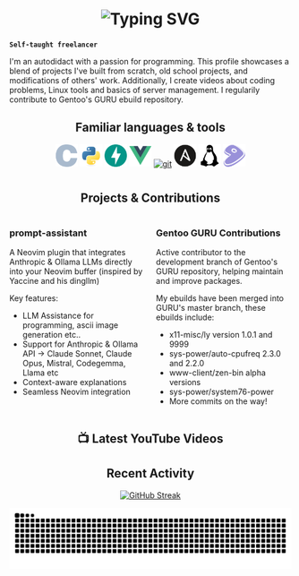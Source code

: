 <h1 align="center">
    <img src="https://readme-typing-svg.demolab.com?font=Fira+Code&weight=500&size=40&duration=2000&pause=1000&color=43F7CDFF&center=true&vCenter=true&random=false&width=500&height=100&lines=SA1G0N;Hello+world.." alt="Typing SVG" />
</h1>

**`Self-taught freelancer`**

I'm an autodidact with a passion for programming. This profile showcases a blend of projects I've built from scratch, old school projects, and modifications of others' work. Additionally, I create videos about coding problems, Linux tools and basics of server management. I regularily contribute to Gentoo's GURU ebuild repository.

<h2 align="center"> Familiar languages & tools </h2>

<p align="center" style="margin-bottom:40px">
    <a href="https://www.cprogramming.com/"><img src="https://github.com/devicons/devicon/blob/master/icons/c/c-original.svg" alt="c" width="40" height="40"/></a>
    <a href="https://www.python.org"><img src="https://github.com/devicons/devicon/blob/master/icons/python/python-original.svg" alt="python" width="40" height="40"/></a>
    <a href="https://www.fastapi.tiangolo.com"><img src="https://github.com/devicons/devicon/blob/master/icons/fastapi/fastapi-original.svg" alt="fastapi" width="40" height="40"/></a>
    <a href="https://www.vuejs.org/"><img src="https://github.com/devicons/devicon/blob/master/icons/vuejs/vuejs-original.svg" alt="vue" width="40" height="40"/></a>
    <a href="https://www.git-scm.com/"><img src="https://www.vectorlogo.zone/logos/git-scm/git-scm-icon.svg" alt="git" width="40" height="40"/></a>
    <a href="https://www.ansible.com/"><img src="https://github.com/devicons/devicon/blob/master/icons/ansible/ansible-original.svg" alt="ansible" width="40" height="40"/></a>
    <a href="https://www.linux.org/"><img src="https://github.com/devicons/devicon/blob/master/icons/linux/linux-plain.svg" alt="linux" width="40" height="40"/></a>
    <a href="https://www.gentoo.org/"><img src="https://github.com/devicons/devicon/blob/master/icons/gentoo/gentoo-plain.svg" alt="gentoo" width="40" height="40"/></a>
</p>


<h2 align="center"> Projects & Contributions </h2>

<div style="display: flex; justify-content: space-between;">
  <div style="width: 48%;">
    <h3>prompt-assistant</h3>
    <p>A Neovim plugin that integrates Anthropic & Ollama LLMs directly into your Neovim buffer (inspired by Yaccine and his dingllm)</p>
    <p>Key features:</p>
    <ul>
      <li>LLM Assistance for programming, ascii image generation etc.. </li>
      <li>Support for Anthropic & Ollama API -> Claude Sonnet, Claude Opus, Mistral, Codegemma, Llama etc</li>
      <li>Context-aware explanations</li>
      <li>Seamless Neovim integration</li>
    </ul>
  </div>
  <div style="width: 48%;">
    <h3>Gentoo GURU Contributions</h3>
    <p>Active contributor to the development branch of Gentoo's GURU repository, helping maintain and improve packages.</p>
    <p>My ebuilds have been merged into GURU's master branch, these ebuilds include: </p>
    <ul>
      <li>x11-misc/ly version 1.0.1 and 9999 </li>
      <li>sys-power/auto-cpufreq 2.3.0 and 2.2.0 </li>
      <li>www-client/zen-bin alpha versions </li>
      <li>sys-power/system76-power </li>
      <li>More commits on the way! </li>
    </ul>
  </div>
</div>

<h2 align="center"> 📺 Latest YouTube Videos </h2>

<!-- BEGIN YOUTUBE-CARDS -->

<!-- END YOUTUBE-CARDS -->

<h2 align="center"> Recent Activity </h2>

<div align="center">
  <a href="https://git.io/streak-stats">
    <img src="https://github-readme-streak-stats.herokuapp.com/?user=S41G0N&theme=dark&hide_border=true&background=0c1116&stroke=ffffff&ring=04c444&fire=04c444&currStreakLabel=04c444" alt="GitHub Streak" />
  </a>
</div>

![GitHub Snake Dark](https://github.com/S41G0N/S41G0N/blob/output/github-contribution-grid-snake-dark.svg)
